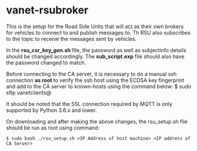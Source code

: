 # vanet-rsubroker

This is the setup for the Road Side Units that will act as their own brokers for vehicles to connect to and publish messages to. Th RSU also subscribes to the topic to receive the messages sent by vehicles.

In the **rsu_csr_key_gen.sh** file, the password as well as subjectinfo details should be changed accordingly. The **sub_script.exp** file should also have the password changed to match.

Before connecting to the CA server, it is necessary to do a manual ssh connection **as root** to verify the ssh host using the ECDSA key fingerprint and add to the CA server to known-hosts using the command below:
    $ sudo sftp vanetclients@<IP address of CA Server>

It should be noted that the SSL connection required by MQTT is only supported by Python 3.6.x and lower.

On downloading and after making the above changes, the rsu_setup.sh file should be run as root using command:

    $ sudo bash ./rsu_setup.sh <IP Address of host machine> <IP address of CA Server>
